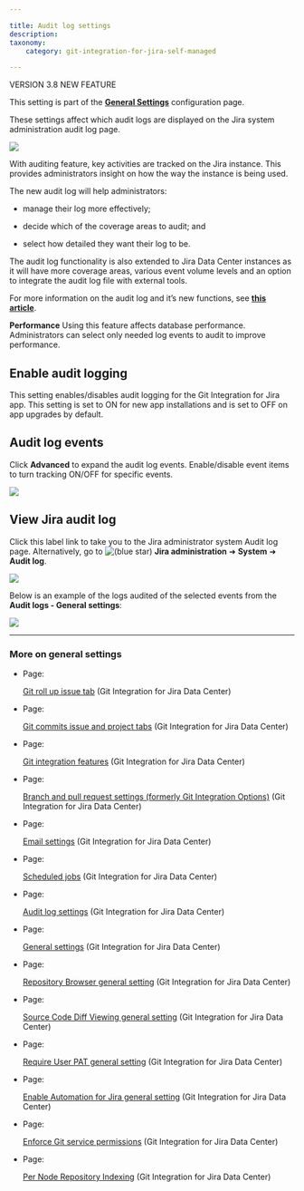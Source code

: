 ```yaml
---

title: Audit log settings
description:
taxonomy:
    category: git-integration-for-jira-self-managed

---
```

VERSION 3.8 NEW FEATURE

This setting is part of the [**General Settings**](/git-integration-for-jira-self-managed/General-Settings) configuration page.


These settings affect which audit logs are displayed on the Jira system administration audit log page.

![](https://bigbrassband.atlassian.net/wiki/download/thumbnails/1207828866/gitserver-gencfg-audit-log.png?version=1&modificationDate=1647771827039&cacheVersion=1&api=v2&width=557&height=108)

With auditing feature, key activities are tracked on the Jira instance. This provides administrators insight on how the way the instance is being used.

The new audit log will help administrators:

*   manage their log more effectively;

*   decide which of the coverage areas to audit; and

*   select how detailed they want their log to be.


The audit log functionality is also extended to Jira Data Center instances as it will have more coverage areas, various event volume levels and an option to integrate the audit log file with external tools.

For more information on the audit log and it’s new functions, see [**this article**](https://confluence.atlassian.com/jiracore/audit-log-improvements-989762528.html).

**Performance**
Using this feature affects database performance. Administrators can select only needed log events to audit to improve performance.

## Enable audit logging

This setting enables/disables audit logging for the Git Integration for Jira app. This setting is set to ON for new app installations and is set to OFF on app upgrades by default.

## Audit log events

Click **Advanced** to expand the audit log events. Enable/disable event items to turn tracking ON/OFF for specific events.

![](https://bigbrassband.atlassian.net/wiki/download/attachments/1207828866/jira-server-gencfg-audit-log-advanced.png?version=1&modificationDate=1613126222038&cacheVersion=1&api=v2)

## View Jira audit log

Click this label link to take you to the Jira administrator system Audit log page. Alternatively, go to ![(blue star)](/wiki/s/-1639011364/6452/8b4898d3c114827e64ec143b4fa79bb76a6cfa5b/_/images/icons/emoticons/star_blue.png) **Jira administration** ➜ **System** ➜ **Audit log**.

![](https://bigbrassband.atlassian.net/wiki/download/attachments/1207828866/jira-server-audit-log-navigation.png?version=1&modificationDate=1613126221574&cacheVersion=1&api=v2)

Below is an example of the logs audited of the selected events from the **Audit logs - General settings**:

![](https://bigbrassband.atlassian.net/wiki/download/attachments/1207828866/jira-audit-log-example.png?version=1&modificationDate=1613126221815&cacheVersion=1&api=v2)

* * *

### More on general settings

*   Page:

    [Git roll up issue tab](/wiki/spaces/GIJDC/pages/1207828678/Git+roll+up+issue+tab) (Git Integration for Jira Data Center)

*   Page:

    [Git commits issue and project tabs](/wiki/spaces/GIJDC/pages/1207828697/Git+commits+issue+and+project+tabs) (Git Integration for Jira Data Center)

*   Page:

    [Git integration features](/wiki/spaces/GIJDC/pages/1207795905/Git+integration+features) (Git Integration for Jira Data Center)

*   Page:

    [Branch and pull request settings (formerly Git Integration Options)](/wiki/spaces/GIJDC/pages/1207828745) (Git Integration for Jira Data Center)

*   Page:

    [Email settings](/git-integration-for-jira-self-managed/Email-settings) (Git Integration for Jira Data Center)

*   Page:

    [Scheduled jobs](/git-integration-for-jira-self-managed/Scheduled-jobs) (Git Integration for Jira Data Center)

*   Page:

    [Audit log settings](/wiki/spaces/GIJDC/pages/1207828866/Audit+log+settings) (Git Integration for Jira Data Center)

*   Page:

    [General settings](/git-integration-for-jira-self-managed/General-settings) (Git Integration for Jira Data Center)

*   Page:

    [Repository Browser general setting](/wiki/spaces/GIJDC/pages/1947140158/Repository+Browser+general+setting) (Git Integration for Jira Data Center)

*   Page:

    [Source Code Diff Viewing general setting](/wiki/spaces/GIJDC/pages/1947140173/Source+Code+Diff+Viewing+general+setting) (Git Integration for Jira Data Center)

*   Page:

    [Require User PAT general setting](/wiki/spaces/GIJDC/pages/1947107395/Require+User+PAT+general+setting) (Git Integration for Jira Data Center)

*   Page:

    [Enable Automation for Jira general setting](/wiki/spaces/GIJDC/pages/2045149338/Enable+Automation+for+Jira+general+setting) (Git Integration for Jira Data Center)

*   Page:

    [Enforce Git service permissions](/wiki/spaces/GIJDC/pages/2091810842/Enforce+Git+service+permissions) (Git Integration for Jira Data Center)

*   Page:

    [Per Node Repository Indexing](/wiki/spaces/GIJDC/pages/2095775749/Per+Node+Repository+Indexing) (Git Integration for Jira Data Center)